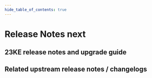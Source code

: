 ```yaml
---
hide_table_of_contents: true
---
```


# Release Notes next

## 23KE release notes and upgrade guide

## Related upstream release notes / changelogs
